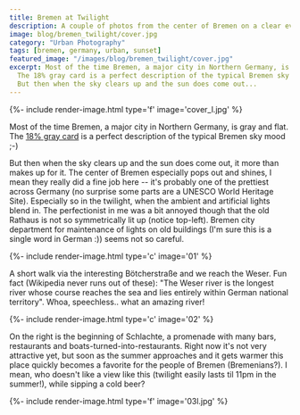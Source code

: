 ```yaml
---
title: Bremen at Twilight
description: A couple of photos from the center of Bremen on a clear evening.
image: blog/bremen_twilight/cover.jpg
category: "Urban Photography"
tags: [bremen, germany, urban, sunset]
featured_image: "/images/blog/bremen_twilight/cover.jpg"
excerpt: Most of the time Bremen, a major city in Northern Germany, is gray and flat.
  The 18% gray card is a perfect description of the typical Bremen sky mood ;-)
  But then when the sky clears up and the sun does come out...
---
```


{%- include render-image.html type='f' image='cover_l.jpg' %}

Most of the time Bremen, a major city in Northern Germany, is gray and flat.
The [18% gray card](https://en.wikipedia.org/wiki/Gray_card) is 
a perfect description of the typical Bremen sky mood ;-)

But then when the sky clears up and the sun does come out, 
it more than makes up for it. The center of Bremen especially pops out and shines,
I mean they really did a fine job here -- it's probably one of the prettiest 
across Germany (no surprise some parts are a UNESCO World Heritage Site). 
Especially so in the twilight, when the ambient and artificial lights blend in.
The perfectionist in me was a bit annoyed though that the old Rathaus
is not so symmetrically lit up (notice top-left). Bremen city department for
maintenance of lights on old buildings (I'm sure this is a single word in German :))
seems not so careful.

{%- include render-image.html type='c' image='01' %}

A short walk via the interesting Bötcherstraße and we reach the Weser.
Fun fact (Wikipedia never runs out of these): "The Weser river is the longest 
river whose course reaches the sea and lies entirely within German national 
territory". Whoa, speechless.. what an amazing river!

{%- include render-image.html type='c' image='02' %}

On the right is the beginning of Schlachte, a promenade with many bars, 
restaurants and boats-turned-into-restaurants. Right now it's not very attractive yet, but soon
as the summer approaches and it gets warmer this place quickly becomes a
favorite for the people of Bremen (Bremenians?). I mean, who doesn't like
a view like this (twilight easily lasts til 11pm in the summer!), 
while sipping a cold beer?

{%- include render-image.html type='f' image='03l.jpg' %}
